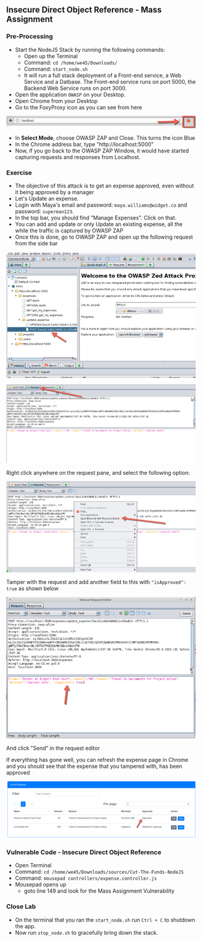 ## Insecure Direct Object Reference - Mass Assignment
### Pre-Processing
* Start the NodeJS Stack by running the following commands:
	* Open up the Terminal
	* Command: `cd /home/we45/Downloads/`
	* Command: `start_node.sh`
	* It will run a full stack deployment of a Front-end service, a Web Service and a Datbase. The Front-end service runs on port 5000, the Backend Web Service runs on port 3000.
* Open the application `OWASP` on your Desktop.
* Open Chrome from your Desktop
* Go to the FoxyProxy icon as you can see from here

![FoxyProxy](../img/foxyproxy.jpg)

* In **Select Mode**, choose OWASP ZAP and Close. This turns the icon Blue
* In the Chrome address bar, type "http://localhost:5000"
* Now, if you go back to the OWASP ZAP Window, it would have started capturing requests and responses from Localhost.


### Exercise
* The objective of this attack is to get an expense approved, even without it being approved by a manager
* Let's Update an expense.
* Login with Maya's email and password: `maya.williams@widget.co` and password: `superman123`.
* In the top bar, you should find "Manage Expenses". Click on that.
* You can add and update or only Update an existing expense, all the while the traffic is captured by OWASP ZAP
* Once this is done, go to OWASP ZAP and open up the following request from the side bar

![Update Expense](../img/update_expense.png)

![Update Expense](../img/update_expense_tab.png)

Right click anywhere on the request pane, and select the following option:

![Update Expense](../img/right_click_update.png)

Tamper with the request and add another field to this with `"isApproved": true` as shown below

![Tamper Expense](../img/tamper_request.png)

And click "Send" in the request editor

If everything has gone well, you can refresh the expense page in Chrome and you should see that the expense that you tampered with, has been approved

![Approved Expense](../img/expense_app.png)

### Vulnerable Code - Insecure Direct Object Reference
* Open Terminal
* Command: `cd /home/we45/Downloads/sources/Cut-The-Funds-NodeJS`
* Command: `mousepad controllers/expense.controller.js`
* Mousepad opens up
	* goto line 149 and look for the Mass Assignment Vulnerability

### Close Lab
* On the terminal that you ran the `start_node.sh` run `Ctrl + C` to shutdown the app.
* Now run `stop_node.sh` to gracefully bring down the stack.
